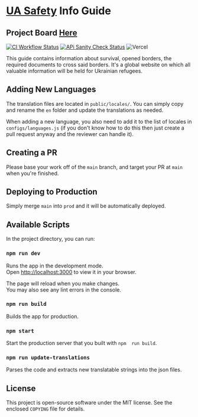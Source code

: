 # [UA Safety](https://uasafety.org/) Info Guide

## Project Board [Here](https://github.com/orgs/Ukraine-Relief-Efforts/projects/1/views/4)

[![CI Workflow Status](https://github.com/Ukraine-Relief-Efforts/ukraine-info-guide/actions/workflows/ci.yml/badge.svg)](https://github.com/Ukraine-Relief-Efforts/ukraine-info-guide/actions/workflows/ci.yml)
[![APi Sanity Check Status](https://github.com/Ukraine-Relief-Efforts/ukraine-info-guide/actions/workflows/api-sanity-check.yml/badge.svg)](https://github.com/Ukraine-Relief-Efforts/ukraine-info-guide/actions/workflows/api-sanity-check.yml)
![Vercel](https://therealsujitk-vercel-badge.vercel.app/?app=ukraine-info-guide)

This guide contains information about survival, opened borders, the required documents to cross said borders. It's a global website on which all valuable information will be held for Ukrainian refugees.


## Adding New Languages

The translation files are located in `public/locales/`. You can simply copy and
rename the `en` folder and update the translations as needed.

When adding a new language, you also need to add it to the list of locales in
`configs/languages.js` (if you don't know how to do this then just create a
pull request anyway and the reviewer can handle it).

## Creating a PR

Please base your work off of the `main` branch, and target your PR at `main`
when you're finished.

## Deploying to Production

Simply merge `main` into `prod` and it will be automatically deployed.

## Available Scripts

In the project directory, you can run:

### `npm run dev`

Runs the app in the development mode.\
Open [http://localhost:3000](http://localhost:3000) to view it in your browser.

The page will reload when you make changes.\
You may also see any lint errors in the console.

### `npm run build`

Builds the app for production.

### `npm start`

Start the production server that you built with `npm  run build`.

### `npm run update-translations`

Parses the code and extracts new translatable strings into the json files.

## License

This project is open-source software under the MIT license. See the enclosed
`COPYING` file for details.
